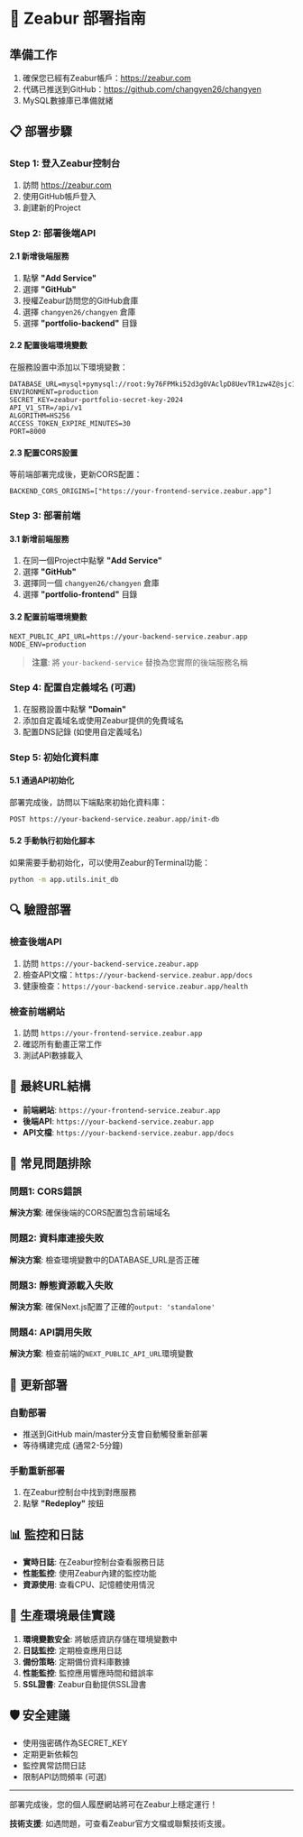 # 🚀 Zeabur 部署指南

## 準備工作

1. 確保您已經有Zeabur帳戶：https://zeabur.com
2. 代碼已推送到GitHub：https://github.com/changyen26/changyen
3. MySQL數據庫已準備就緒

## 📋 部署步驟

### Step 1: 登入Zeabur控制台

1. 訪問 https://zeabur.com
2. 使用GitHub帳戶登入
3. 創建新的Project

### Step 2: 部署後端API

#### 2.1 新增後端服務

1. 點擊 **"Add Service"**
2. 選擇 **"GitHub"**
3. 授權Zeabur訪問您的GitHub倉庫
4. 選擇 `changyen26/changyen` 倉庫
5. 選擇 **"portfolio-backend"** 目錄

#### 2.2 配置後端環境變數

在服務設置中添加以下環境變數：

```env
DATABASE_URL=mysql+pymysql://root:9y76FPMki52d3g0VAclpD8UevTR1zw4Z@sjc1.clusters.zeabur.com:31018/zeabur
ENVIRONMENT=production
SECRET_KEY=zeabur-portfolio-secret-key-2024
API_V1_STR=/api/v1
ALGORITHM=HS256
ACCESS_TOKEN_EXPIRE_MINUTES=30
PORT=8000
```

#### 2.3 配置CORS設置

等前端部署完成後，更新CORS配置：

```env
BACKEND_CORS_ORIGINS=["https://your-frontend-service.zeabur.app"]
```

### Step 3: 部署前端

#### 3.1 新增前端服務

1. 在同一個Project中點擊 **"Add Service"**
2. 選擇 **"GitHub"**
3. 選擇同一個 `changyen26/changyen` 倉庫
4. 選擇 **"portfolio-frontend"** 目錄

#### 3.2 配置前端環境變數

```env
NEXT_PUBLIC_API_URL=https://your-backend-service.zeabur.app
NODE_ENV=production
```

> **注意**: 將 `your-backend-service` 替換為您實際的後端服務名稱

### Step 4: 配置自定義域名 (可選)

1. 在服務設置中點擊 **"Domain"**
2. 添加自定義域名或使用Zeabur提供的免費域名
3. 配置DNS記錄 (如使用自定義域名)

### Step 5: 初始化資料庫

#### 5.1 通過API初始化

部署完成後，訪問以下端點來初始化資料庫：

```bash
POST https://your-backend-service.zeabur.app/init-db
```

#### 5.2 手動執行初始化腳本

如果需要手動初始化，可以使用Zeabur的Terminal功能：

```bash
python -m app.utils.init_db
```

## 🔍 驗證部署

### 檢查後端API

1. 訪問 `https://your-backend-service.zeabur.app`
2. 檢查API文檔：`https://your-backend-service.zeabur.app/docs`
3. 健康檢查：`https://your-backend-service.zeabur.app/health`

### 檢查前端網站

1. 訪問 `https://your-frontend-service.zeabur.app`
2. 確認所有動畫正常工作
3. 測試API數據載入

## 📱 最終URL結構

- **前端網站**: `https://your-frontend-service.zeabur.app`
- **後端API**: `https://your-backend-service.zeabur.app`
- **API文檔**: `https://your-backend-service.zeabur.app/docs`

## 🔧 常見問題排除

### 問題1: CORS錯誤
**解決方案**: 確保後端的CORS配置包含前端域名

### 問題2: 資料庫連接失敗
**解決方案**: 檢查環境變數中的DATABASE_URL是否正確

### 問題3: 靜態資源載入失敗
**解決方案**: 確保Next.js配置了正確的`output: 'standalone'`

### 問題4: API調用失敗
**解決方案**: 檢查前端的`NEXT_PUBLIC_API_URL`環境變數

## 🔄 更新部署

### 自動部署
- 推送到GitHub main/master分支會自動觸發重新部署
- 等待構建完成 (通常2-5分鐘)

### 手動重新部署
1. 在Zeabur控制台中找到對應服務
2. 點擊 **"Redeploy"** 按鈕

## 📊 監控和日誌

- **實時日誌**: 在Zeabur控制台查看服務日誌
- **性能監控**: 使用Zeabur內建的監控功能
- **資源使用**: 查看CPU、記憶體使用情況

## 🎯 生產環境最佳實踐

1. **環境變數安全**: 將敏感資訊存儲在環境變數中
2. **日誌監控**: 定期檢查應用日誌
3. **備份策略**: 定期備份資料庫數據
4. **性能監控**: 監控應用響應時間和錯誤率
5. **SSL證書**: Zeabur自動提供SSL證書

## 🛡️ 安全建議

- 使用強密碼作為SECRET_KEY
- 定期更新依賴包
- 監控異常訪問日誌
- 限制API訪問頻率 (可選)

---

部署完成後，您的個人履歷網站將可在Zeabur上穩定運行！

**技術支援**: 如遇問題，可查看Zeabur官方文檔或聯繫技術支援。